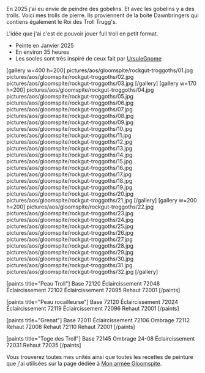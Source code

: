 
En 2025 j'ai eu envie de peindre des gobelins. Et avec les gobelins y a des trolls. 
Voici mes trolls de pierre. Ils proviennent de la boite Dawnbringers qui contiens également le Roi des Troll Trugg's. 

L'idée que j'ai c'est de pouvoir jouer full troll en petit format. 

* Peinte en Janvier 2025
* En environ 35 heures
* Les socles sont très inspiré de ceux fait par [UrsuleGnome](https://www.twitch.tv/ursulegnome)

[gallery w=400 h=200]
pictures/aos/gloomspite/rockgut-troggoths/01.jpg
pictures/aos/gloomspite/rockgut-troggoths/02.jpg
pictures/aos/gloomspite/rockgut-troggoths/03.jpg
[/gallery]
[gallery w=170 h=200]
pictures/aos/gloomspite/rockgut-troggoths/04.jpg
pictures/aos/gloomspite/rockgut-troggoths/05.jpg
pictures/aos/gloomspite/rockgut-troggoths/06.jpg
pictures/aos/gloomspite/rockgut-troggoths/07.jpg
pictures/aos/gloomspite/rockgut-troggoths/08.jpg
pictures/aos/gloomspite/rockgut-troggoths/09.jpg
pictures/aos/gloomspite/rockgut-troggoths/10.jpg
pictures/aos/gloomspite/rockgut-troggoths/11.jpg
pictures/aos/gloomspite/rockgut-troggoths/12.jpg
pictures/aos/gloomspite/rockgut-troggoths/13.jpg
pictures/aos/gloomspite/rockgut-troggoths/14.jpg
pictures/aos/gloomspite/rockgut-troggoths/15.jpg
pictures/aos/gloomspite/rockgut-troggoths/16.jpg
pictures/aos/gloomspite/rockgut-troggoths/17.jpg
pictures/aos/gloomspite/rockgut-troggoths/18.jpg
pictures/aos/gloomspite/rockgut-troggoths/19.jpg
pictures/aos/gloomspite/rockgut-troggoths/20.jpg
pictures/aos/gloomspite/rockgut-troggoths/21.jpg
[/gallery]
[gallery w=200 h=200]
pictures/aos/gloomspite/rockgut-troggoths/22.jpg
pictures/aos/gloomspite/rockgut-troggoths/23.jpg
pictures/aos/gloomspite/rockgut-troggoths/24.jpg
pictures/aos/gloomspite/rockgut-troggoths/25.jpg
pictures/aos/gloomspite/rockgut-troggoths/26.jpg
pictures/aos/gloomspite/rockgut-troggoths/27.jpg
pictures/aos/gloomspite/rockgut-troggoths/28.jpg
pictures/aos/gloomspite/rockgut-troggoths/29.jpg
pictures/aos/gloomspite/rockgut-troggoths/30.jpg
pictures/aos/gloomspite/rockgut-troggoths/31.jpg
pictures/aos/gloomspite/rockgut-troggoths/32.jpg
[/gallery]

[paints title="Peau Troll"]
Base	72120
Éclaircissement	72048
Éclaircissement	72102
Éclaircissement	72095
Rehaut	72001
[/paints]

[paints title="Peau rocailleurse"]
Base	72120
Éclaircissement	72024
Éclaircissement	72119
Éclaircissement	72096
Rehaut	72001
[/paints]

[paints title="Grenat"]
Base	72011
Éclaircissement	72106
Ombrage	72112
Rehaut	72008
Rehaut	72110
Rehaut	72001
[/paints]

[paints title="Toge des Troll"]
Base	72145
Ombrage	24-08
Éclaircissement	72031
Rehaut	72035
[/paints]

Vous trouverez toutes mes unités ainsi que toutes les recettes de peinture que j'ai utilisées
sur la page dédiée à [Mon armée Gloomspite](2025/armee-gloomspite-gitz.html).

